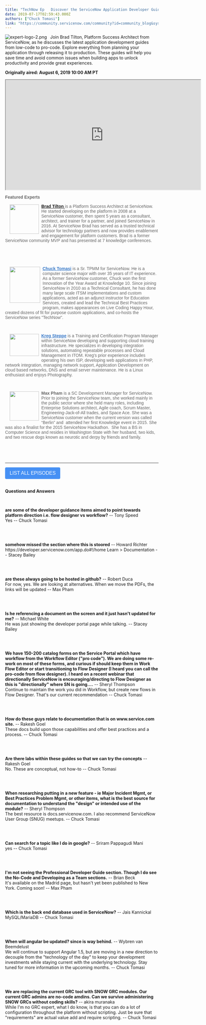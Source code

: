 ```yaml
---
title: "TechNow Ep   Discover the ServiceNow Application Developer Guides"
date: 2019-07-17T02:59:43.000Z
authors: ["Chuck Tomasi"]
link: "https://community.servicenow.com/community?id=community_blog&sys_id=043b3d77dba23f004819fb2439961968"
---
```

<p><img style="padding-right: 8px;" src="3e1d4b52dbdc3fc45129a851ca96192a.iix" alt="expert-logo-2.png" align="left" />Join Brad Tilton, Platform Success Architect from ServiceNow, as he discusses the latest application development guides from low-code to pro-code. Explore everything from planning your application through releasing it to production. These guides will help you save time and avoid common issues when building apps to unlock productivity and provide great experiences.</p>
<p><strong>Originally aired: August 6, 2019 10:00 AM PT</strong></p>
<center><iframe src="https://www.youtube.com/embed/MC3FB6T7sJc" width="640" height="360"></iframe></center>
<p style="font-family: arial, sans-serif; color: #666666;"><span style="font-weight: inherit; font-family: inherit; font-style: inherit;"><strong>Featured Experts</strong></span></p>
<p style="font-family: arial, sans-serif; color: #666666;"><strong><a title="Brad Tilton" href="https://community.servicenow.com/community?id&#61;community_user_profile&amp;user&#61;90e1da21dbd81fc09c9ffb651f961977" target="_blank" rel="noopener noreferrer nofollow"><img style="margin: 2px 8px 10px 15px; border: 0px none; font-weight: inherit; font-style: inherit; font-family: inherit;" src="https://community.servicenow.com/5eaabdf3dba23f004819fb24399619a2.iix" width="96" align="left" />Brad Tilton </a></strong>is a Platform Success Architect at ServiceNow. He started developing on the platform in 2008 at a ServiceNow customer, then spent 5 years as a consultant, architect, and trainer for a partner, and joined ServiceNow in 2016. At ServiceNow Brad has served as a trusted technical advisor for technology partners and now provides enablement and engagement for platform customers. Brad is a former ServiceNow community MVP and has presented at 7 knowledge conferences.</p>
<p> </p>
<p> </p>
<p style="font-family: arial, sans-serif; color: #666666;"><a style="font-weight: inherit; font-style: inherit; font-family: inherit; color: #3778c7;" href="community?id&#61;community_user_profile&amp;user&#61;7ae05a61db981fc09c9ffb651f9619a2" rel="nofollow"><span style="font-weight: inherit; font-family: inherit; font-style: inherit;"><strong><img style="margin: 2px 8px 10px 15px; border: 0px none; font-weight: inherit; font-style: inherit; font-family: inherit;" src="076b55a7db8c2344fece0b55ca9619ec.iix" width="100" height="118" align="left" />Chuck Tomasi</strong></span></a> is a Sr. TPMM for ServiceNow. He is a computer science major with over 35 years of IT experience. As a former ServiceNow customer, Chuck won the first Innovation of the Year Award at Knowledge 10. Since joining ServiceNow in 2010 as a Technical Consultant, he has done many large scale ITSM implementations and custom applications, acted as an adjunct instructor for Education Services, created and lead the Technical Best Practices program, makes appearances on Live Coding Happy Hour, created dozens of fit for purpose custom applications, and co-hosts the ServiceNow series &#34;TechNow&#34;.</p>
<p style="font-family: arial, sans-serif; color: #666666;"> </p>
<p style="font-family: arial, sans-serif; color: #666666;"><a style="font-family: arial, sans-serif; color: #3778c7;" href="community?id&#61;community_user_profile&amp;user&#61;884f86a5db181fc09c9ffb651f961953" rel="nofollow"> <span style="font-weight: inherit; font-family: inherit; font-style: inherit;"> <strong><img style="margin: 2px 8px 10px 15px; border: 0px none; font-weight: inherit; font-style: inherit; font-family: inherit;" src="7906854adb10d304b322f4621f96196e.iix" width="96" height="72" align="left" />Kreg Steppe</strong></span></a> <span style="color: #666666; font-family: arial, sans-serif;"> is a Training and Certification Program Manager within ServiceNow developing and supporting cloud training infrastructure. He specializes in developing integration solutions, automating repeatable processes and Cloud Management in ITOM. Kreg&#39;s prior experience includes operating his own ISP, developing web applications in PHP, network integration, managing network support, Application Development on cloud based networks, DNS and email server maintenance. He is a Linux enthusiast and enjoys Photography.</span></p>
<p style="font-family: arial, sans-serif; color: #666666;"> </p>
<p style="font-family: arial, sans-serif; color: #666666;"><strong><img style="margin: 2px 8px 10px 15px; border: 0px none; font-weight: inherit; font-style: inherit; font-family: inherit;" src="https://community.servicenow.com/4a6bc76ddb763b405ed4a851ca9619d9.iix" width="96" align="left" />Max Pham</strong> is a SC Development Manager for ServiceNow. Prior to joining the ServiceNow team, she worked mainly in the public sector where she held many roles, including Enterprise Solutions architect, Agile coach, Scrum Master, Engineering-Jack-of-All trades, and Space Ace. She was a ServiceNow customer when the current version was called “Berlin” and  attended her first Knowledge event in 2015. She was also a finalist for the 2015 ServiceNow Hackathon.  She has a BS in Computer Science and resides in Washington State with her husband, two kids, and two rescue dogs known as neurotic and derpy by friends and family.</p>
<p> </p>
<p> </p>
<hr />
<p><a href="http://bit.ly/servicenow-technow" rel="nofollow"><button style="background-color: #4690f4; border: none; border-radius: 4px; color: white; padding: 10px 15px; text-align: center; text-decoration: none; display: inline-block; font-size: 16px;">LIST ALL EPISODES</button></a></p>
<p><br /> <strong>Questions and Answers</strong></p>
<div id="335eee87dbc7734083bd7646bf9619f9"> </div>
<p><strong>are some of the developer guidance items aimed to point towards platform direction i.e. flow designer vs workflow?</strong> -- Tony Speed<br /> Yes -- Chuck Tomasi<br /><br /></p>
<div id="375eee87dbc7734083bd7646bf9619f8"> </div>
<p><strong>somehow missed the section where this is stoored</strong> -- Howard Richter<br /> https://developer.servicenow.com/app.do#!/home Learn &gt; Documentation -- Stacey Bailey<br /><br /></p>
<div id="375eee87dbc7734083bd7646bf9619fb"> </div>
<p><strong>are these always going to be hosted in github?</strong> -- Robert Duca<br /> For now, yes. We are looking at alternatives. When we move the PDFs, the links will be updated -- Max Pham<br /><br /></p>
<div id="3b5eee87dbc7734083bd7646bf9619fa"> </div>
<p><strong>Is he referencing a document on the screen and it just hasn&#39;t updated for me?</strong> -- Michael White<br /> He was just showing the developer portal page while talking. -- Stacey Bailey<br /><br /></p>
<div id="3f5eee87dbc7734083bd7646bf9619f9"> </div>
<p><strong>We have 150-200 catalog forms on the Service Portal which have workflow from the Workflow Editor (&#34;pro code&#34;). We are doing some re-work on most of these forms, and curious if should keep them in Work Flow Editor or start transitioning to Flow Designer (I heard you can call the pro-code from flow designer). I heard on a recent webinar that directionally ServiceNow is encouraging/directing to Flow Designer as this is &#34;directionally&#34; where SN is going….</strong> -- Sheryl Thompson<br /> Continue to maintain the work you did in Workflow, but create new flows in Flow Designer. That&#39;s our current recommendation -- Chuck Tomasi<br /><br /></p>
<div id="735e22c7dbc7734083bd7646bf96199e"> </div>
<p><strong>How do these guys relate to documentation that is on www.service.com site.</strong> -- Rakesh Goel<br /> These docs build upon those capabilities and offer best practices and a process. -- Chuck Tomasi<br /><br /></p>
<div id="7b5e22c7dbc7734083bd7646bf96199f"> </div>
<p><strong>Are there labs within these guides so that we can try the concepts</strong> -- Rakesh Goel<br /> No. These are conceptual, not how-to -- Chuck Tomasi<br /><br /></p>
<div id="7f5e22c7dbc7734083bd7646bf9619a1"> </div>
<p><strong>When researching putting in a new feature - ie Major Incident Mgmt, or Best Practices Problem Mgmt, or other items, what is the best source for documentation to understand the &#34;design&#34; or intended use of the module?</strong> -- Sheryl Thompson<br /> The best resource is docs.servicenow.com. I also recommend ServiceNow User Group (SNUG) meetups. -- Chuck Tomasi<br /><br /></p>
<div id="b35eee87dbc7734083bd7646bf9619fa"> </div>
<p><strong>Can search for a topic like I do in google?</strong> -- Sriram Pappagudi Mani<br /> yes -- Chuck Tomasi<br /><br /></p>
<div id="bf5eee87dbc7734083bd7646bf9619f7"> </div>
<p><strong>I&#39;m not seeing the Professional Developer Guide section. Though I do see the No-Code and Developing as a Team sections.</strong> -- Brian Beck<br /> It&#39;s available on the Madrid page, but hasn&#39;t yet been published to New York. Coming soon! -- Max Pham<br /><br /></p>
<div id="f35e22c7dbc7734083bd7646bf96199f"> </div>
<p><strong>Which is the back end database used in ServiceNow?</strong> -- Jais Kannickal<br /> MySQL/MariaDB -- Chuck Tomasi<br /><br /></p>
<div id="fb5e22c7dbc7734083bd7646bf96199d"> </div>
<p><strong>When will angular be updated? since is way behind.</strong> -- Wybren van Beemdelust<br /> We will continue to support Angular 1.5, but are moving in a new direction to decouple from the &#34;technology of the day&#34; to keep your development investments while staying current with the underlying technology. Stay tuned for more information in the upcoming months. -- Chuck Tomasi<br /><br /></p>
<div id="ff5e22c7dbc7734083bd7646bf96199f"> </div>
<p><strong>We are replacing the current GRC tool with SNOW GRC modules. Our current GRC admins are no-code amdins. Can we survive administering SNOW GRCs without coding skills?</strong> -- akira muranaka<br /> While I&#39;m no GRC expert, what I do know, is that you can do a lot of configuration throughout the platform without scripting. Just be sure that &#34;requirements&#34; are actual value add and require scripting. -- Chuck Tomasi<br /><br /></p>